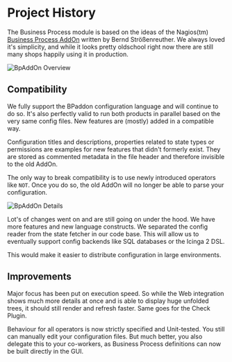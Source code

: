 Project History
===============

The Business Process module is based on the ideas of the Nagios(tm) [Business
Process AddOn](http://bp-addon.monitoringexchange.org/) written by Bernd
Strößenreuther. We always loved it's simplicity, and while it looks pretty
oldschool right now there are still many shops happily using it in production.

![BpAddOn Overview](screenshot/81_history/8101_bpaddon-overview.png)

Compatibility
-------------

We fully support the BPaddon configuration language and will continue to do so.
It's also perfectly valid to run both products in parallel based on the very same
config files. New features are (mostly) added in a compatible way.

Configuration titles and descriptions, properties related to state types or
permissions are examples for new features that didn't formerly exist. They are
stored as commented metadata in the file header and therefore invisible to the
old AddOn.

The only way to break compatibility is to use newly introduced operators like
`NOT`. Once you do so, the old AddOn will no longer be able to parse your
configuration.

![BpAddOn Details](screenshot/81_history/8102_bpaddon-detail.png)

Lot's of changes went on and are still going on under the hood. We have more
features and new language constructs. We separated the config reader from the
state fetcher in our code base. This will allow us to eventually support config
backends like SQL databases or the Icinga 2 DSL.

This would make it easier to distribute configuration in large environments.

Improvements
------------

Major focus has been put on execution speed. So while the Web integration shows
much more details at once and is able to display huge unfolded trees, it should
still render and refresh faster. Same goes for the Check Plugin.

Behaviour for all operators is now strictly specified and Unit-tested. You still
can manually edit your configuration files. But much better, you also delegate
this to your co-workers, as Business Process definitions can now be built directly
in the GUI.
